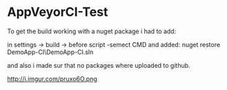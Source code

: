 # AppVeyorCI-Test

To get the build working with a nuget package i had to add:

in settings -> build -> before script -semect CMD and added:
nuget restore DemoApp-CI\DemoApp-CI.sln

and also i made sur that no packages where uploaded to github.

http://i.imgur.com/pruxo6O.png
